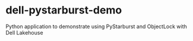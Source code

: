 # dell-pystarburst-demo
Python application to demonstrate using PyStarburst and ObjectLock with Dell Lakehouse
